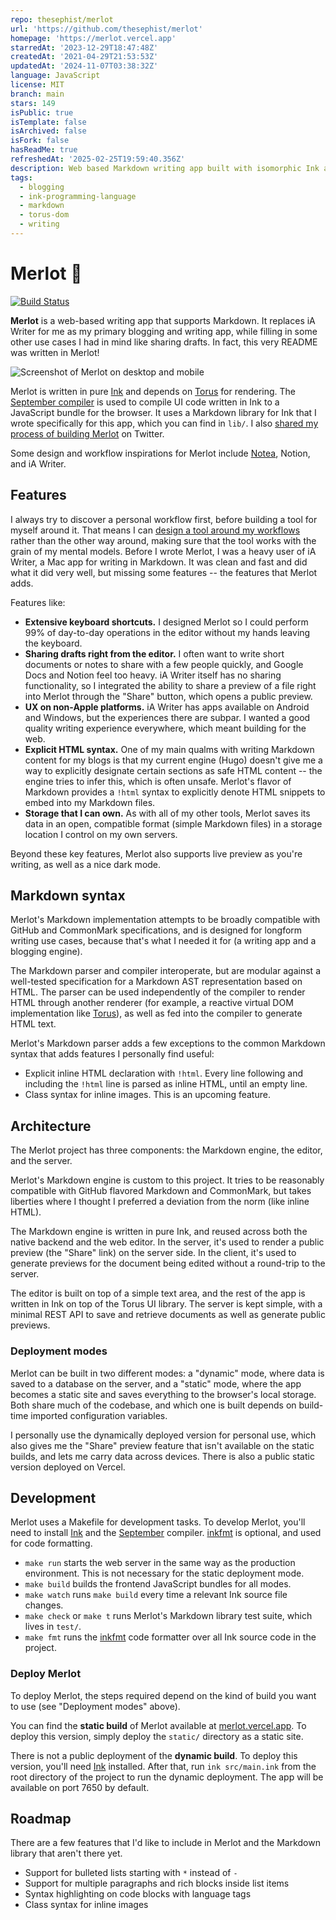 ```yaml
---
repo: thesephist/merlot
url: 'https://github.com/thesephist/merlot'
homepage: 'https://merlot.vercel.app'
starredAt: '2023-12-29T18:47:48Z'
createdAt: '2021-04-29T21:53:53Z'
updatedAt: '2024-11-07T03:38:32Z'
language: JavaScript
license: MIT
branch: main
stars: 149
isPublic: true
isTemplate: false
isArchived: false
isFork: false
hasReadMe: true
refreshedAt: '2025-02-25T19:59:40.356Z'
description: Web based Markdown writing app built with isomorphic Ink and Torus
tags:
  - blogging
  - ink-programming-language
  - markdown
  - torus-dom
  - writing
---
```


# Merlot 🍷

[![Build Status](https://travis-ci.com/thesephist/merlot.svg?branch=main)](https://travis-ci.com/thesephist/merlot)

**Merlot** is a web-based writing app that supports Markdown. It replaces iA Writer for me as my primary blogging and writing app, while filling in some other use cases I had in mind like sharing drafts. In fact, this very README was written in Merlot!

![Screenshot of Merlot on desktop and mobile](static/img/merlot-devices.png)

Merlot is written in pure [Ink](https://dotink.co/) and depends on [Torus](https://github.com/thesephist/torus) for rendering. The [September compiler](https://github.com/thesephist/september) is used to compile UI code written in Ink to a JavaScript bundle for the browser. It uses a Markdown library for Ink that I wrote specifically for this app, which you can find in `lib/`. I also [shared my process of building Merlot](https://twitter.com/thesephist/status/1387936119300530183) on Twitter.

Some design and workflow inspirations for Merlot include [Notea](https://github.com/QingWei-Li/notea), Notion, and iA Writer.

## Features

I always try to discover a personal workflow first, before building a tool for myself around it. That means I can [design a tool around my workflows](https://thesephist.com/posts/tools/) rather than the other way around, making sure that the tool works with the grain of my mental models. Before I wrote Merlot, I was a heavy user of iA Writer, a Mac app for writing in Markdown. It was clean and fast and did what it did very well, but missing some features -- the features that Merlot adds.

Features like:

- **Extensive keyboard shortcuts.** I designed Merlot so I could perform 99% of day-to-day operations in the editor without my hands leaving the keyboard.
- **Sharing drafts right from the editor.** I often want to write short documents or notes to share with a few people quickly, and Google Docs and Notion feel too heavy. iA Writer itself has no sharing functionality, so I integrated the ability to share a preview of a file right into Merlot through the "Share" button, which opens a public preview.
- **UX on non-Apple platforms.** iA Writer has apps available on Android and Windows, but the experiences there are subpar. I wanted a good quality writing experience everywhere, which meant building for the web.
- **Explicit HTML syntax.** One of my main qualms with writing Markdown content for my blogs is that my current engine (Hugo) doesn't give me a way to explicitly designate certain sections as safe HTML content -- the engine tries to infer this, which is often unsafe. Merlot's flavor of Markdown provides a `!html` syntax to explicitly denote HTML snippets to embed into my Markdown files.
- **Storage that I can own.** As with all of my other tools, Merlot saves its data in an open, compatible format (simple Markdown files) in a storage location I control on my own servers.

Beyond these key features, Merlot also supports live preview as you're writing, as well as a nice dark mode.

## Markdown syntax

Merlot's Markdown implementation attempts to be broadly compatible with GitHub and CommonMark specifications, and is designed for longform writing use cases, because that's what I needed it for (a writing app and a blogging engine).

The Markdown parser and compiler interoperate, but are modular against a well-tested specification for a Markdown AST representation based on HTML. The parser can be used independently of the compiler to render HTML through another renderer (for example, a reactive virtual DOM implementation like [Torus](https://github.com/thesephist/torus)), as well as fed into the compiler to generate HTML text.

Merlot's Markdown parser adds a few exceptions to the common Markdown syntax that adds features I personally find useful:

- Explicit inline HTML declaration with `!html`. Every line following and including the `!html` line is parsed as inline HTML, until an empty line.
- Class syntax for inline images. This is an upcoming feature.

## Architecture

The Merlot project has three components: the Markdown engine, the editor, and the server.

Merlot's Markdown engine is custom to this project. It tries to be reasonably compatible with GitHub flavored Markdown and CommonMark, but takes liberties where I thought I preferred a deviation from the norm (like inline HTML).

The Markdown engine is written in pure Ink, and reused across both the native backend and the web editor. In the server, it's used to render a public preview (the "Share" link) on the server side. In the client, it's used to generate previews for the document being edited without a round-trip to the server.

The editor is built on top of a simple text area, and the rest of the app is written in Ink on top of the Torus UI library. The server is kept simple, with a minimal REST API to save and retrieve documents as well as generate public previews.

### Deployment modes

Merlot can be built in two different modes: a "dynamic" mode, where data is saved to a database on the server, and a "static" mode, where the app becomes a static site and saves everything to the browser's local storage. Both share much of the codebase, and which one is built depends on build-time imported configuration variables.

I personally use the dynamically deployed version for personal use, which also gives me the "Share" preview feature that isn't available on the static builds, and lets me carry data across devices. There is also a public static version deployed on Vercel.

## Development

Merlot uses a Makefile for development tasks. To develop Merlot, you'll need to install [Ink](https://dotink.co/) and the [September](https://github.com/thesephist/september) compiler. [inkfmt](https://github.com/thesephist/inkfmt) is optional, and used for code formatting.

- `make run` starts the web server in the same way as the production environment. This is not necessary for the static deployment mode.
- `make build` builds the frontend JavaScript bundles for all modes.
- `make watch` runs `make build` every time a relevant Ink source file changes.
- `make check` or `make t` runs Merlot's Markdown library test suite, which lives in `test/`.
- `make fmt` runs the [inkfmt](https://github.com/thesephist/inkfmt) code formatter over all Ink source code in the project.

### Deploy Merlot

To deploy Merlot, the steps required depend on the kind of build you want to use (see "Deployment modes" above).

You can find the **static build** of Merlot available at [merlot.vercel.app](https://merlot.vercel.app). To deploy this version, simply deploy the `static/` directory as a static site.

There is not a public deployment of the **dynamic build**. To deploy this version, you'll need [Ink](https://github.com/thesephist/ink/releases) installed. After that, run `ink src/main.ink` from the root directory of the project to run the dynamic deployment. The app will be available on port 7650 by default.

## Roadmap

There are a few features that I'd like to include in Merlot and the Markdown library that aren't there yet.

- Support for bulleted lists starting with `*` instead of `-`
- Support for multiple paragraphs and rich blocks inside list items
- Syntax highlighting on code blocks with language tags
- Class syntax for inline images
